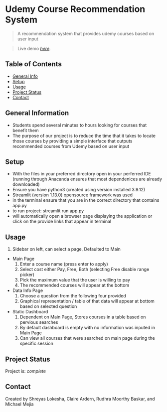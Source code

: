 # Udemy Course Recommendation System

> A recommendation system that provides udemy courses based on user input

> Live demo [_here_](https://drive.google.com/file/d/1f8J7du_kMKnd7VyjNMZFIWNVIIQ_Yqrh/view?usp=sharing).

## Table of Contents
* [General Info](#general-information)
* [Setup](#setup)
* [Usage](#usage)
* [Project Status](#project-status)
* [Contact](#contact)

## General Information
- Students spend several minutes to hours looking for courses that benefit them
- The purpose of our project is to reduce the time that it takes to locate those courses by providing a simple interface that outputs recommended courses from Udemy based on user input


## Setup
- With the files in your preferred directory open in your perferred IDE (running through Anacanda ensures that most dependenices are already downloaded)
- Ensure you have python3 (created using version installed 3.9.12)
- Streamlit (version 1.13.0) opensource framework was used
- in the terminal ensure that you are in the correct directory that contains app.py
- to run project: streamlit run app.py
- will automatically open a browser page displaying the application or click on the provide links that appear in terminal


## Usage
1. Sidebar on left, can select a page, Defaulted to Main
- Main Page
    1. Enter a course name (press enter to apply)
    2. Select cost either Pay, Free, Both (selecting Free disable range picker)
    3. Pick the maximum value that the user is willing to pay
    5. The recommended courses will appear at the bottom
- Data Info Page
    1. Choose a question from the following four provided
    2. Graphical representation / table of that data will appear at bottom based on selected question
- Static Dashboard
    1. Dependent on Main Page, Stores courses in a table based on pervious searches
    2. By default dashboard is empty with no information was inputed in Main Page
    3. Can view all courses that were searched on main page during the specific session


## Project Status
Project is: _complete_


## Contact
Created by Shreyas Lokesha, Claire Ardern, Rudhra Moorthy Baskar, and Michael Mejia

